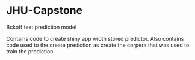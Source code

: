 # JHU-Capstone
Bckoff text prediction model


Contains code to create shiny app wioth stored predictor. Also contains code used to the create prediction as create the corpera that was used to train the prediction.
